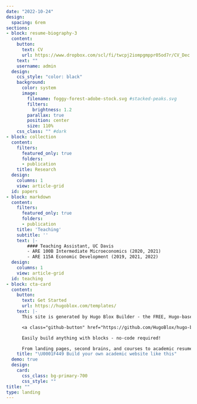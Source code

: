 ```yaml
---
date: "2022-10-24"
design:
  spacing: 6rem
sections:
- block: resume-biography-3
  content:
    button:
      text: CV
      url: https://www.dropbox.com/scl/fi/twcpj2iompgmppr05od7r/CV_Dec.pdf?rlkey=03d7nkw3rm25q2fj29nd6kwxn&st=s349esax&dl=0 #uploads/CV_Dec.pdf
    text: ""
    username: admin
  design:
    ccs_style: "color: black"
    background:
      color: system
      image:
        filename: foggy-forest-adobe-stock.svg #stacked-peaks.svg
        filters:
          brightness: 1.2
        parallax: true
        position: center 
        size: 110%
    css_class: "" #dark
- block: collection
  content:
    filters:
      featured_only: true
      folders:
      - publication
    title: Research
  design:
    columns: 1
    view: article-grid
  id: papers
- block: markdown
  content:
    filters:
      featured_only: true
      folders:
      - publication
    title: 'Teaching'
    subtitle: ''
    text: |-
        #### Teaching Assistant, UC Davis 
        - ARE 100B Intermediate Microeconomics (2020, 2021)
        - ARE 115A Economic Development (2019, 2021, 2022)
  design:
    columns: 1
    view: article-grid
  id: teaching
- block: cta-card
  content:
    button:
      text: Get Started
      url: https://hugoblox.com/templates/
    text: |-
      This site is generated by Hugo Blox Builder - the FREE, Hugo-based open source website builder trusted by 250,000+ academics like you.

      <a class="github-button" href="https://github.com/HugoBlox/hugo-blox-builder" data-color-scheme="no-preference: light; light: light; dark: dark;" data-icon="octicon-star" data-size="large" data-show-count="true" aria-label="Star HugoBlox/hugo-blox-builder on GitHub">Star</a>

      Easily build anything with blocks - no-code required!

      From landing pages, second brains, and courses to academic resumés, conferences, and tech blogs.
    title: "\U0001F449 Build your own academic website like this"
  demo: true
  design:
    card:
      css_class: bg-primary-700
      css_style: ""
title: ""
type: landing
---
```

